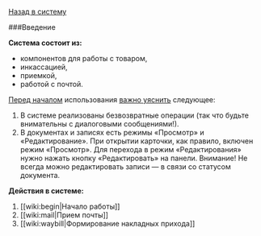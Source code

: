<a href="/">Назад в систему</a>

###Введение

**Система состоит из:**

* компонентов для работы с товаром, 
* инкассацией,
* приемкой,
* работой с почтой.

<u>Перед началом</u> использования <u>важно уяснить</u> следующее:

1. В системе реализованы безвозвратные операции (так что будьте внимательны с диалоговыми сообщениями!).
2. В документах и записях есть режимы «Просмотр» и «Редактирование». При открытии карточки, как правило, включен режим «Просмотр». Для перехода в режим «Редактирования» нужно нажать кнопку «Редактировать» на панели. Внимание! Не всегда можно редактировать записи — в связи со статусом документа.

**Действия в системе:**

1. [[wiki:begin|Начало работы]]
2. [[wiki:mail|Прием почты]]
3. [[wiki:waybill|Формирование накладных прихода]]